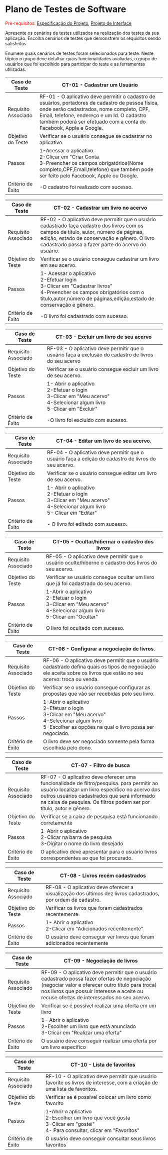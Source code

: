 # Plano de Testes de Software

<span style="color:red">Pré-requisitos: <a href="2-Especificação do Projeto.md"> Especificação do Projeto</a></span>, <a href="3-Projeto de Interface.md"> Projeto de Interface</a>

Apresente os cenários de testes utilizados na realização dos testes da sua aplicação. Escolha cenários de testes que demonstrem os requisitos sendo satisfeitos.

Enumere quais cenários de testes foram selecionados para teste. Neste tópico o grupo deve detalhar quais funcionalidades avaliadas, o grupo de usuários que foi escolhido para participar do teste e as ferramentas utilizadas.
 
|Caso de Teste         |       CT-01 - Cadastrar um Usuário                                      |
|--------------------  |---------------------------------------------------------------------|
|Requisito Associado   |   RF-01 - O aplicativo deve permitir o cadastro de usuários, portadores de cadastro de pessoa física, onde serão cadastrados, nome completo, CPF, Email, telefone, endereço e um Id. O cadastro também poderá ser efetuado com a conta do Facebook, Apple e Google.                 |
|Objetivo do Teste     |   Verificar se o usuário consegue se cadastrar no aplicativo.                                            |
|Passos                |   1-Acessar o aplicativo  <br>                         2-Clicar em "Criar Conta       <br>                   3-Preencher os campos obrigatórios(Nome completo,CPF,Email,telefone) que também pode ser feito pelo Facebook, Apple ou Google.|
|Critério de Êxito     |   -O cadastro foi realizado com sucesso. |

|Caso de Teste         |       CT-02 - Cadastrar um livro no acervo                                      |
|--------------------  |---------------------------------------------------------------------|
|Requisito Associado   |   RF-02 - O aplicativo deve permitir que o usuário cadastrado faça cadastro dos livros com os campos de título, autor, número de páginas, edição, estado de conservação e gênero. O livro cadastrado passa a fazer parte do acervo do usuário.                  |
|Objetivo do Teste     |   Verificar se o usuário consegue cadastrar um livro em seu acervo.                                           |
|Passos                |   1- Acessar o aplicativo          <br>           2-Efetuar login    <br>     3-Clicar em "Cadastrar livros"       <br>        4-Preencher os campos obrigatórios com o título,autor,número de páginas,edição,estado de conservação e gênero.                                   |
|Critério de Êxito     |   -O livro foi cadastrado com sucesso. |

|Caso de Teste         |       CT-03 - Excluir um livro de seu acervo                                      |
|--------------------  |---------------------------------------------------------------------|
|Requisito Associado   |     RF-03 - O aplicativo deve permitir que o usuário faça a exclusão do cadastro de livros do seu acervo                 |
|Objetivo do Teste     |     Verificar se o usuário consegue excluir um livro de seu acervo.                                          |
|Passos                |     1- Abrir o aplicativo  <br>   2-Efetuar o login      <br>    3-Clicar em "Meu acervo"      <br>     4-Selecionar algum livro    <br>   5-Clicar em "Excluir"                                 |
|Critério de Êxito     |    -O livro foi excluído com sucesso.|

|Caso de Teste         |       CT-04 - Editar um livro de seu acervo.                                      |
|--------------------  |---------------------------------------------------------------------|
|Requisito Associado   |     RF-04 - O aplicativo deve permitir que o usuário faça a edição do cadastro de livros do seu acervo.                |
|Objetivo do Teste     |     Verificar se o usuário consegue editar um livro de seu acervo.                                          |
|Passos                |     1- Abrir o aplicativo  <br>  2-Efetuar o login     <br>     3-Clicar em "Meu acervo"     <br>     4-Selecionar algum livro   <br>     5- Clicar em "Editar"                                 |
|Critério de Êxito     |    - O livro foi editado com sucesso.|

|Caso de Teste         |       CT-05 - Ocultar/hibernar o cadastro dos livros                                      |
|--------------------  |---------------------------------------------------------------------|
|Requisito Associado   |   RF-05 -  O aplicativo deve permitir que o usuário oculte/hiberne o cadastro dos livros do seu acervo.                 |
|Objetivo do Teste     |   Verificar se usuário consegue ocultar um livro que já foi cadastrado do seu acervo.                                            |
|Passos                |    1-Abrir o aplicativo <br> 2-Efetuar o login <br> 3-Clicar em "Meu acervo" <br> 4-Selecionar algum livro <br> 5-Clicar em "Ocultar"                                  |
|Critério de Êxito     |   O livro foi ocultado com sucesso. |

|Caso de Teste         |       CT-06 - Configurar a negociação de livros.                                      |
|--------------------  |---------------------------------------------------------------------|
|Requisito Associado   |   RF-06 -  O aplicativo deve permitir que o usuário cadastrado defina quais os tipos de negociação ele aceita sobre os livros que estão no seu acervo: troca ou venda.                 |
|Objetivo do Teste     |   Verificar se o usuário consegue configurar as propostas que vão ser recebidas pelo seu livro.                                            |
|Passos                |    1-Abrir o aplicativo <br>       2-Efetuar o login    <br>     3-Clicar em "Meu acervo"   <br>     4-Selecionar algum livro     <br>     5-Escolher as opções na qual o livro possa ser negociado.                                 |
|Critério de Êxito     |    O livro deve ser negociado somente pela forma escolhida pelo dono.|

|Caso de Teste         |       CT-07 - Filtro de busca                                      |
|--------------------  |---------------------------------------------------------------------|
|Requisito Associado   |   RF-07 - O aplicativo deve oferecer uma funcionalidade de filtro/pesquisa. para permitir ao usuário localizar um livro específico no acervo dos outros usuários cadastrados que será informado na caixa de pesquisa. Os filtros podem ser por título, autor e gênero.                  |
|Objetivo do Teste     |   Verificar se a caixa de pesquisa está funcionando corretamente                                            |
|Passos                |   1-Abrir o aplicativo <br> 2-Clicar na barra de pesquisa <br> 3-Digitar o nome do livro desejado                                   |
|Critério de Êxito     |   O aplicativo deve apresentar para o usuário livros correspondentes ao que foi procurado. |

|Caso de Teste         |       CT-08 - Livros recém cadastrados                                      |
|--------------------  |---------------------------------------------------------------------|
|Requisito Associado   |    RF-08 -  O aplicativo deve oferecer a visualização dos últimos dez livros cadastrados, por ordem de cadastro.                |
|Objetivo do Teste     |    Verificar os livros que foram cadastrados recentemente.                                           |
|Passos                |    1- Abrir o aplicativo <br> 2-Clicar em "Adicionados recentemente"                                  |
|Critério de Êxito     |    O usuário deve conseguir ver livros que foram adicionados recentemente|

|Caso de Teste         |       CT-09 - Negociação de livros                                      |
|--------------------  |---------------------------------------------------------------------|
|Requisito Associado   |    RF-09 -  O aplicativo deve permitir que o usuário cadastrado possa fazer ofertas de negociação (negociar valor e oferecer outro título para troca) nos livros que possuir interesse e aceite ou recuse ofertas de interessados no seu acervo.                |
|Objetivo do Teste     |    Verificar se é possível realizar uma oferta em um livro                                           |
|Passos                |    1- Abrir o aplicativo <br> 2-Escolher um livro que está anunciado <br> 3-Clicar em "Realizar uma oferta"                                 |
|Critério de Êxito     |    O usuário deve conseguir realizar uma oferta por um livro específico|

|Caso de Teste         |       CT-10 - Lista de favoritos |
|--------------------  |---------------------------------------------------------------------|
|Requisito Associado   |    RF-10 - O aplicativo deve permitir que usuário favorite os livros de interesse, com a criação de uma lista de favoritos.                 |
|Objetivo do Teste     |    Verificar se é possível colocar um livro como favorito                                           |
|Passos                |    1-Abrir o aplicativo <br> 2-Escolher um livro que você gosta <br> 3-Clicar em "gostei" <br> 4- Para consultar, clicar em "Favoritos"                                 |
|Critério de Êxito     |    O usuário deve conseguir consultar seus livros favoritos|
